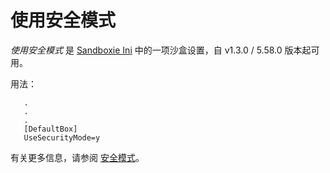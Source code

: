 # 使用安全模式

_使用安全模式_ 是 [Sandboxie Ini](SandboxieIni.md) 中的一项沙盒设置，自 v1.3.0 / 5.58.0 版本起可用。

用法：

```
   .
   .
   .
   [DefaultBox]
   UseSecurityMode=y
```

有关更多信息，请参阅 [安全模式](../PlusContent/zh_CN/security-mode.md)。
